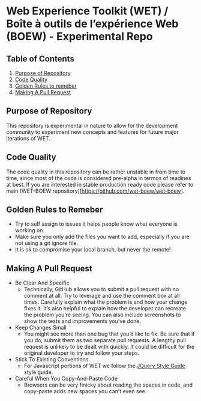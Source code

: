 # Web Experience Toolkit (WET) / Boîte à outils de l’expérience Web (BOEW) - Experimental Repo

## Table of Contents
1. [Purpose of Repository](#purpose)
1. [Code Quality](#code-quality)
2. [Golden Rules to remeber](#golden-rules-to-remeber)
3. [Making A Pull Request](#making-a-pull-request)

## Purpose of Repository
This repository is experimental in nature to allow for the development community to experiment new concepts and features for future major iterations of WET.

## Code Quality
The code quality in this repository can be rather unstable in from time to time, since most of the code is considered pre-alpha in termos of readines at best. If you are interested in stable production ready code please refer to main (WET-BOEW repository)[https://github.com/wet-boew/wet-boew].

## Golden Rules to Remeber
* Try to self assign to issues it helps people know what everyone is working on.
* Make sure you only add the files you want to add, especially if you are not using a git ignore file.
* It is ok to compromise your local branch, but never the remote!

## Making A Pull Request
* Be Clear And Specific
	- Technically, GitHub allows you to submit a pull request with no comment at all. Try to leverage and use the comment box at all times. Carefully explain what the problem is and how your change fixes it. It’s also helpful to explain how the developer can recreate the problem you’re seeing. You can also include screenshots to show the tests and improvements you’ve done.
* Keep Changes Small
	- You might see more than one bug that you’d like to fix. Be sure that if you do, submit them as two separate pull requests. A lengthy pull request is unlikely to be dealt with quickly. It could be difficult for the original developer to try and follow your steps.
* Stick To Existing Conventions
	- For Javascript portions of WET we follow the  [ JQuery Style Guide ](https://contribute.jquery.org/style-guide/js/) style guide.
* Careful When You Copy-And-Paste Code
	 - Browsers can be very finicky about reading the spaces in code, and copy-paste adds new spaces you can’t even see.
